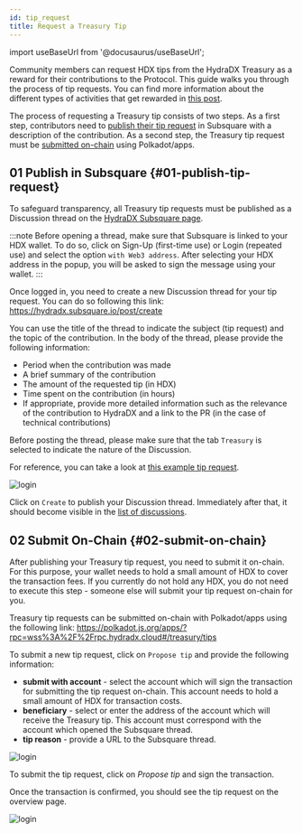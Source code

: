 ```yaml
---
id: tip_request
title: Request a Treasury Tip
---
```


import useBaseUrl from '@docusaurus/useBaseUrl';

Community members can request HDX tips from the HydraDX Treasury as a reward for their contributions to the Protocol. This guide walks you through the process of tip requests. You can find more information about the different types of activities that get rewarded in [this post](/new_deal).

The process of requesting a Treasury tip consists of two steps. As a first step, contributors need to [publish their tip request](#01-publish-tip-request) in Subsquare with a description of the contribution. As a second step, the Treasury tip request must be [submitted on-chain](#02-submit-on-chain) using Polkadot/apps.

## 01 Publish in Subsquare {#01-publish-tip-request}

To safeguard transparency, all Treasury tip requests must be published as a Discussion thread on the [HydraDX Subsquare page](https://hydradx.subsquare.io/discussions). 

:::note
Before opening a thread, make sure that Subsquare is linked to your HDX wallet. To do so, click on Sign-Up (first-time use) or Login (repeated use) and select the option `with Web3 address`. After selecting your HDX address in the popup, you will be asked to sign the message using your wallet.
:::

Once logged in, you need to create a new Discussion thread for your tip request. You can do so following this link: https://hydradx.subsquare.io/post/create

You can use the title of the thread to indicate the subject (tip request) and the topic of the contribution. In the body of the thread, please provide the following information:

* Period when the contribution was made
* A brief summary of the contribution
* The amount of the requested tip (in HDX)
* Time spent on the contribution (in hours)
* If appropriate, provide more detailed information such as the relevance of the contribution to HydraDX and a link to the PR (in the case of technical contributions)

Before posting the thread, please make sure that the tab `Treasury` is selected to indicate the nature of the Discussion.

For reference, you can take a look at [this example tip request](https://hydradx.subsquare.io/post/3).

<div style={{textAlign: 'center'}}>
  <img alt="login" src={useBaseUrl('/tip-request/post-thread.jpg')} />
</div>

Click on `Create` to publish your Discussion thread. Immediately after that, it should become visible in the [list of discussions](https://hydradx.subsquare.io/discussions).

## 02 Submit On-Chain {#02-submit-on-chain}

After publishing your Treasury tip request, you need to submit it on-chain. For this purpose, your wallet needs to hold a small amount of HDX to cover the transaction fees. If you currently do not hold any HDX, you do not need to execute this step - someone else will submit your tip request on-chain for you.

Treasury tip requests can be submitted on-chain with Polkadot/apps using the following link: https://polkadot.js.org/apps/?rpc=wss%3A%2F%2Frpc.hydradx.cloud#/treasury/tips

To submit a new tip request, click on `Propose tip` and provide the following information:

* **submit with account** - select the account which will sign the transaction for submitting the tip request on-chain. This account needs to hold a small amount of HDX for transaction costs.
* **beneficiary** - select or enter the address of the account which will receive the Treasury tip. This account must correspond with the account which opened the Subsquare thread.
* **tip reason** - provide a URL to the Subsquare thread.

<div style={{textAlign: 'center'}}>
  <img alt="login" src={useBaseUrl('/tip-request/submit-on-chain.jpg')} />
</div>

To submit the tip request, click on *Propose tip* and sign the transaction. 

Once the transaction is confirmed, you should see the tip request on the overview page.

<div style={{textAlign: 'center'}}>
  <img alt="login" src={useBaseUrl('/tip-request/tip-requests.jpg')} />
</div>
